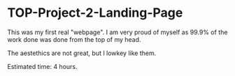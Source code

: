 # TOP-Project-2-Landing-Page

This was my first real "webpage". I am very proud of myself as 99.9% of the work done was done from the top of my head.

The aestethics are not great, but I lowkey like them.

Estimated time: 4 hours.
